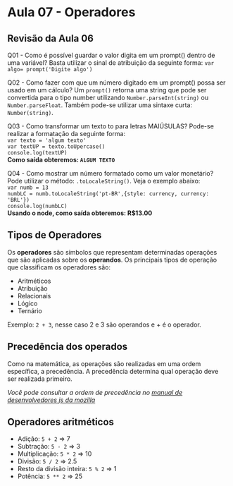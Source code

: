 # Aula 07 - Operadores

## Revisão da Aula 06

Q01 - Como é possível guardar o valor digita em um prompt() dentro de uma variável?
Basta utilizar o sinal de atribuição da seguinte forma: `var algo= prompt('Digite algo')`

Q02 - Como fazer com que um número digitado em um prompt() possa ser usado em um cálculo?
Um `prompt()` retorna uma string que pode ser convertida para o tipo number utilizando `Number.parseInt(string)` ou `Number.parseFloat`. Também pode-se utilizar uma sintaxe curta: `Number(string)`.

Q03 - Como transformar um texto to para letras MAIÚSULAS?
Pode-se realizar a formatação da seguinte forma:<br/>
`var texto = 'algum texto'`<br/>
`var textUP = texto.toUpercase()`<br/>
`console.log(textUP)`<br/>
**Como saída obteremos: `ALGUM TEXTO`**

Q04 - Como mostrar um número formatado como um valor monetário?
Pode utilizar o método: `.toLocaleString()`. Veja o exemplo abaixo:<br/>
`var numb = 13`<br/>
`numbLC = numb.toLocaleString('pt-BR',{style: currency, currency: 'BRL'})`<br/>
`console.log(numbLC)`<br/>
**Usando o node, como saída obteremos: R$13.00**

## Tipos de Operadores

Os **operadores** são símbolos que representam determinadas operações que são aplicadas sobre os **operandos**. Os principais tipos de operação que classificam os operadores são:

- Aritméticos
- Atribuição
- Relacionais
- Lógico
- Ternário

Exemplo: `2 + 3`, nesse caso 2 e 3 são operandos e + é o operador.

## Precedência dos operados

Como na matemática, as operações são realizadas em uma ordem específica, a precedência. A precedência determina qual operação deve ser realizada primeiro.

_Você pode consultar a ordem de precedência no [manual de desenvolvedores js da mozilla](https://developer.mozilla.org/pt-BR/docs/Web/JavaScript/Reference/Operators/Operator_Precedence)_

## Operadores aritméticos

- Adição: `5 + 2` => 7
- Subtração: `5 - 2` => 3
- Multiplicação: `5 * 2` => 10
- Divisão: `5 / 2` => 2.5
- Resto da divisão inteira: `5 % 2` => 1
- Potência: `5 ** 2` => 25
